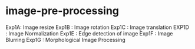 # image-pre-processing
Exp1A: Image resize
Exp1B : Image rotation
Exp1C : Image translation
EXP1D : Image Normalization
Exp1E : Edge detection of image
Exp1F : Image Blurring
Exp1G : Morphological Image Processing
